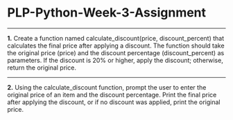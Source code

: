 # PLP-Python-Week-3-Assignment
---
**1.** Create a function named calculate_discount(price, discount_percent) that calculates the final price after applying a discount. The function should take the original price (price) and the discount percentage (discount_percent) as parameters. If the discount is 20% or higher, apply the discount; otherwise, return the original price.

---
**2.** Using the calculate_discount function, prompt the user to enter the original price of an item and the discount percentage. Print the final price after applying the discount, or if no discount was applied, print the original price.
